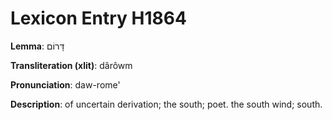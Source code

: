 # Lexicon Entry H1864

**Lemma**: דָּרוֹם

**Transliteration (xlit)**: dârôwm

**Pronunciation**: daw-rome'

**Description**:
of uncertain derivation; the south; poet. the south wind; south.
